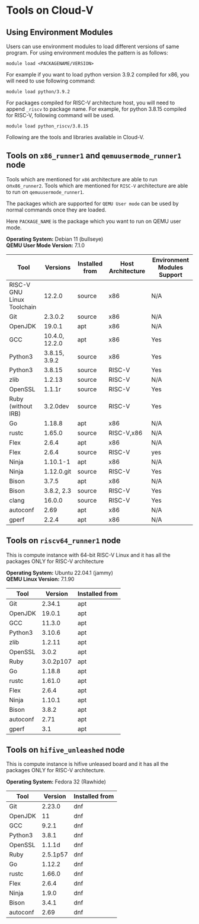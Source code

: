 # Tools on Cloud-V

## Using Environment Modules

Users can use environment modules to load different versions of same program. For using environment modules the pattern is as follows:

```shell
module load <PACKAGENAME/VERSION>
```  

For example if you want to load python version 3.9.2 compiled for x86, you will need to use following command:  

```shell
module load python/3.9.2
```  

For packages compiled for RISC-V architecture host, you will need to append `_riscv` to package name. For example, for python 3.8.15 compiled for RISC-V, following command will be used.  

```shell
module load python_riscv/3.8.15
```

Following are the tools and libraries available in Cloud-V.

## Tools on `x86_runner1` and `qemuusermode_runner1` node

Tools which are mentioned for `x86` architecture are able to run on`x86_runner2`. Tools which are mentioned for `RISC-V` architecture are able to run on `qemuusermode_runner1`.  

The packages which are supported for `QEMU User mode` can be used by normal commands once they are loaded.

Here `PACKAGE_NAME` is the package which you want to run on QEMU user mode.

**Operating System:** Debian 11 (bullseye)  
**QEMU User Mode Version:** 7.1.0

| Tool | Versions | Installed from | Host Architecture | Environment Modules Support |
| ---- | ------- | -------------- | ------------ | ------------ |
| RISC-V GNU Linux Toolchain | 12.2.0 | source | x86 | N/A |
| Git | 2.3.0.2 | source | x86 | N/A |
| OpenJDK | 19.0.1 | apt | x86 | N/A |
| GCC | 10.4.0, 12.2.0 | apt | x86 | Yes |
| Python3 | 3.8.15, 3.9.2 | source | x86 | Yes |
| Python3 | 3.8.15 | source | RISC-V | Yes |
| zlib | 1.2.13 | source | RISC-V | N/A |
| OpenSSL | 1.1.1r | source | RISC-V | Yes |
| Ruby (without IRB) | 3.2.0dev | source | RISC-V | Yes |
| Go | 1.18.8 | apt | x86 | N/A |
| rustc | 1.65.0 | source | RISC-V,x86 | N/A |
| Flex | 2.6.4 | apt | x86 | N/A |
| Flex | 2.6.4 | source | RISC-V | yes
| Ninja | 1.10.1-1 | apt | x86 | N/A |
| Ninja | 1.12.0.git | source | RISC-V | Yes |
| Bison | 3.7.5 | apt | x86 | N/A |
| Bison | 3.8.2, 2.3 | source | RISC-V | Yes |
| clang | 16.0.0 | source | RISC-V | Yes |
| autoconf | 2.69 | apt | x86 | N/A |
| gperf | 2.2.4 | apt | x86 | N/A |

## Tools on `riscv64_runner1` node

This is compute instance with 64-bit RISC-V Linux and it has all the packages ONLY for RISC-V architecture  

**Operating System:** Ubuntu 22.04.1 (jammy)  
**QEMU Linux Version:** 7.1.90

| Tool | Version | Installed from |
| ---- | ------- | -------------- |
| Git | 2.34.1 | apt |
| OpenJDK | 19.0.1 | apt |
| GCC | 11.3.0 | apt |
| Python3 | 3.10.6 | apt |
| zlib | 1.2.11 | apt |
| OpenSSL | 3.0.2 | apt |
| Ruby | 3.0.2p107 | apt |
| Go | 1.18.8 | apt |
| rustc | 1.61.0 | apt |
| Flex | 2.6.4 | apt |
| Ninja | 1.10.1 | apt |
| Bison | 3.8.2 | apt |
| autoconf | 2.71 | apt |
| gperf | 3.1 | apt |

## Tools on `hifive_unleashed` node

This is compute instance is hifive unleased board and it has all the packages ONLY for RISC-V architecture.  

**Operating System:** Fedora 32 (Rawhide)

| Tool | Version | Installed from |
| ---- | ------- | -------------- |
| Git | 2.23.0 | dnf |
| OpenJDK | 11 | dnf |
| GCC | 9.2.1 | dnf |
| Python3 | 3.8.1 | dnf |
| OpenSSL | 1.1.1d | dnf |
| Ruby | 2.5.1p57 | dnf |
| Go | 1.12.2 | dnf |
| rustc | 1.66.0 | dnf |
| Flex | 2.6.4 | dnf |
| Ninja | 1.9.0 | dnf |
| Bison | 3.4.1 | dnf |
| autoconf | 2.69 | dnf |
